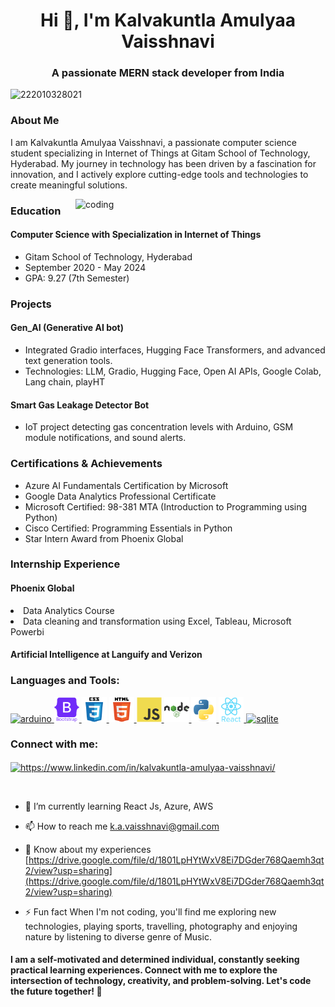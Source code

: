 

<!--
**222010328021/222010328021** is a ✨ _special_ ✨ repository because its `README.md` (this file) appears on your GitHub profile.

Here are some ideas to get you started:

- 🔭 I’m currently working on ...
- 🌱 I’m currently learning ...
- 👯 I’m looking to collaborate on ...
- 🤔 I’m looking for help with ...
- 💬 Ask me about ...
- 📫 How to reach me: ...
- 😄 Pronouns: ...
- ⚡ Fun fact: ...
-->

<h1 align="center">Hi 👋, I'm Kalvakuntla Amulyaa Vaisshnavi</h1>
<h3 align="center">A passionate MERN stack developer from India</h3>

<p align="left"> <img src="https://komarev.com/ghpvc/?username=222010328021&label=Profile%20views&color=0e75b6&style=flat" alt="222010328021" /> </p>
<h3>About Me</h3>
<p>I am Kalvakuntla Amulyaa Vaisshnavi, a passionate computer science student specializing in Internet of Things at Gitam School of Technology, Hyderabad. My journey in technology has been driven by a fascination for innovation, and I actively explore cutting-edge tools and technologies to create meaningful solutions.
</p>
<img align="right" alt="coding" width="400" src="https://i.pinimg.com/originals/e7/26/c7/e726c74ac081eed50feee1433d12c998.gif"/>
<h3>Education</h3>
<h4>Computer Science with Specialization in Internet of Things</h4>

<ul>
  <li>Gitam School of Technology, Hyderabad</li>
  <li>September 2020 - May 2024</li>
  <li>GPA: 9.27 (7th Semester)</li>
</ul>
<h3>
  Projects
</h3>

<h4>Gen_AI (Generative AI bot)</h4>
<ul>
  <li>Integrated Gradio interfaces, Hugging Face Transformers, and advanced text generation tools.</li>
  <li>Technologies: LLM, Gradio, Hugging Face, Open AI APIs, Google Colab, Lang chain, playHT</li>
</ul>
<h4>Smart Gas Leakage Detector Bot</h4>
<ul>
  <li>IoT project detecting gas concentration levels with Arduino, GSM module notifications, and sound alerts.</li>
</ul>

<h3>Certifications & Achievements</h3>
<ul>
  <li>Azure AI Fundamentals Certification by Microsoft</li>
  <li>Google Data Analytics Professional Certificate</li>
  
  <li>Microsoft Certified: 98-381 MTA (Introduction to Programming using Python)</li>
  <li>Cisco Certified: Programming Essentials in Python</li>
  <li>Star Intern Award from Phoenix Global </li>
  
</ul>
<h3>Internship Experience</h3>
<h4>Phoenix Global</h4>
<li>Data Analytics Course</li>
  <li>Data cleaning and transformation using Excel, Tableau, Microsoft Powerbi</li>
  <h4>Artificial Intelligence at Languify and Verizon</h4>
<h3 align="left">Languages and Tools:</h3>
<p align="left"> <a href="https://www.arduino.cc/" target="_blank" rel="noreferrer"> <img src="https://cdn.worldvectorlogo.com/logos/arduino-1.svg" alt="arduino" width="40" height="40"/> </a> <a href="https://getbootstrap.com" target="_blank" rel="noreferrer"> <img src="https://raw.githubusercontent.com/devicons/devicon/master/icons/bootstrap/bootstrap-plain-wordmark.svg" alt="bootstrap" width="40" height="40"/> </a> <a href="https://www.w3schools.com/css/" target="_blank" rel="noreferrer"> <img src="https://raw.githubusercontent.com/devicons/devicon/master/icons/css3/css3-original-wordmark.svg" alt="css3" width="40" height="40"/> </a> <a href="https://expressjs.com" target="_blank" rel="noreferrer">  <img src="https://raw.githubusercontent.com/devicons/devicon/master/icons/html5/html5-original-wordmark.svg" alt="html5" width="40" height="40"/> </a> <a href="https://developer.mozilla.org/en-US/docs/Web/JavaScript" target="_blank" rel="noreferrer"> <img src="https://raw.githubusercontent.com/devicons/devicon/master/icons/javascript/javascript-original.svg" alt="javascript" width="40" height="40"/> </a> <a href="https://nodejs.org" target="_blank" rel="noreferrer"> <img src="https://raw.githubusercontent.com/devicons/devicon/master/icons/nodejs/nodejs-original-wordmark.svg" alt="nodejs" width="40" height="40"/> </a> <a href="https://www.python.org" target="_blank" rel="noreferrer"> <img src="https://raw.githubusercontent.com/devicons/devicon/master/icons/python/python-original.svg" alt="python" width="40" height="40"/> </a> <a href="https://reactjs.org/" target="_blank" rel="noreferrer"> <img src="https://raw.githubusercontent.com/devicons/devicon/master/icons/react/react-original-wordmark.svg" alt="react" width="40" height="40"/> </a> <a href="https://www.sqlite.org/" target="_blank" rel="noreferrer"> <img src="https://www.vectorlogo.zone/logos/sqlite/sqlite-icon.svg" alt="sqlite" width="40" height="40"/> </a> </p>
<h3 align="left">Connect with me:</h3>
<p align="left">
<a href="https://linkedin.com/in/https://www.linkedin.com/in/kalvakuntla-amulyaa-vaisshnavi/" target="blank"><img align="center" src="https://raw.githubusercontent.com/rahuldkjain/github-profile-readme-generator/master/src/images/icons/Social/linked-in-alt.svg" alt="https://www.linkedin.com/in/kalvakuntla-amulyaa-vaisshnavi/" height="30" width="40" /></a>
</p>

</br>

- 🌱 I’m currently learning React Js, Azure, AWS

- 📫 How to reach me k.a.vaisshnavi@gmail.com

- 📄 Know about my experiences [https://drive.google.com/file/d/1801LpHYtWxV8Ei7DGder768Qaemh3qt2/view?usp=sharing](https://drive.google.com/file/d/1801LpHYtWxV8Ei7DGder768Qaemh3qt2/view?usp=sharing)

- ⚡ Fun fact When I'm not coding, you'll find me exploring new technologies, playing sports, travelling, photography and enjoying nature by listening to diverse genre of Music.

<h4>I am a self-motivated and determined individual, constantly seeking practical learning experiences. Connect with me to explore the intersection of technology, creativity, and problem-solving. Let's code the future together! 🚀</h4>
